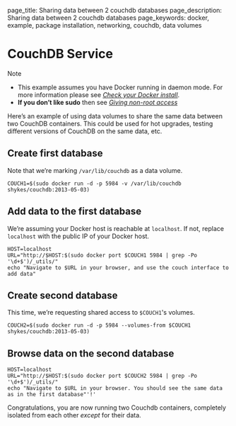 page_title: Sharing data between 2 couchdb databases
page_description: Sharing data between 2 couchdb databases
page_keywords: docker, example, package installation, networking, couchdb, data volumes

# CouchDB Service

Note

-   This example assumes you have Docker running in daemon mode. For
    more information please see [*Check your Docker
    install*](../hello_world/#running-examples).
-   **If you don’t like sudo** then see [*Giving non-root
    access*](../../installation/binaries/#dockergroup)

Here’s an example of using data volumes to share the same data between
two CouchDB containers. This could be used for hot upgrades, testing
different versions of CouchDB on the same data, etc.

## Create first database

Note that we’re marking `/var/lib/couchdb` as a data
volume.

    COUCH1=$(sudo docker run -d -p 5984 -v /var/lib/couchdb shykes/couchdb:2013-05-03)

## Add data to the first database

We’re assuming your Docker host is reachable at `localhost`. If not,
replace `localhost` with the public IP of your Docker host.

    HOST=localhost
    URL="http://$HOST:$(sudo docker port $COUCH1 5984 | grep -Po '\d+$')/_utils/"
    echo "Navigate to $URL in your browser, and use the couch interface to add data"

## Create second database

This time, we’re requesting shared access to `$COUCH1`'s volumes.

    COUCH2=$(sudo docker run -d -p 5984 --volumes-from $COUCH1 shykes/couchdb:2013-05-03)

## Browse data on the second database

    HOST=localhost
    URL="http://$HOST:$(sudo docker port $COUCH2 5984 | grep -Po '\d+$')/_utils/"
    echo "Navigate to $URL in your browser. You should see the same data as in the first database"'!'

Congratulations, you are now running two Couchdb containers, completely
isolated from each other *except* for their data.
